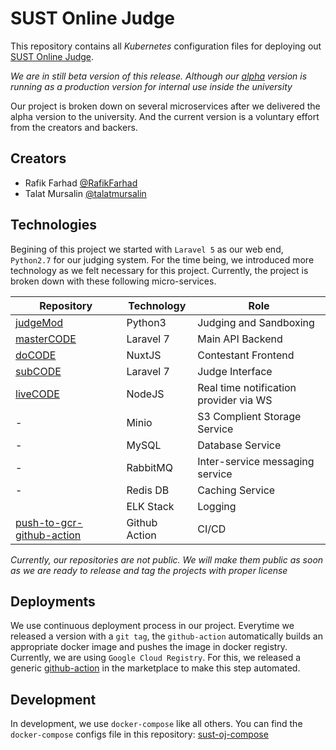 # SUST Online Judge

This repository contains all _Kubernetes_ configuration files for deploying out [SUST Online Judge](https://beta.sustcseoj.com).

_We are in still beta version of this release. Although our [alpha](https://alpha.sustcseoj.com) version is running as a production version for internal use inside the university_

Our project is broken down on several microservices after we delivered the alpha version to the university. And the current version is a voluntary effort from the creators and backers.

## Creators

- Rafik Farhad [@RafikFarhad](https://github.com/RafikFarhad)
- Talat Mursalin [@talatmursalin](https://github.com/talatmursalin)

## Technologies

Begining of this project we started with `Laravel 5` as our web end, `Python2.7` for our judging system. For the time being, we introduced more technology as we felt necessary for this project. Currently, the project is broken down with these following micro-services.

| Repository                                                                                    | Technology    | Role                                   |
| --------------------------------------------------------------------------------------------- | ------------- | -------------------------------------- |
| [judgeMod](https://github.com/talatmursalin/judgeMod)                                         | Python3       | Judging and Sandboxing                 |
| [masterCODE](https://github.com/RafikFarhad/masterCODE)                                       | Laravel 7     | Main API Backend                       |
| [doCODE](https://github.com/RafikFarhad/doCODE)                                               | NuxtJS        | Contestant Frontend                    |
| [subCODE](https://github.com/RafikFarhad/subCODE)                                             | Laravel 7     | Judge Interface                        |
| [liveCODE](https://github.com/RafikFarhad/liveCODE)                                           | NodeJS        | Real time notification provider via WS |
| -                                                                                             | Minio         | S3 Complient Storage Service           |
| -                                                                                             | MySQL         | Database Service                       |
| -                                                                                             | RabbitMQ      | Inter-service messaging service        |
| -                                                                                             | Redis DB      | Caching Service                        |
|                                                                                               | ELK Stack     | Logging                                |
| [push-to-gcr-github-action](https://github.com/marketplace/actions/push-to-gcr-github-action) | Github Action | CI/CD                                  |

_Currently, our repositories are not public. We will make them public as soon as we are ready to release and tag the projects with proper license_

## Deployments

We use continuous deployment process in our project. Everytime we released a version with a `git tag`, the `github-action` automatically builds an appropriate docker image and pushes the image in docker registry. Currently, we are using `Google Cloud Registry`. For this, we released a generic [github-action](https://github.com/marketplace/actions/push-to-gcr-github-action) in the marketplace to make this step automated.

## Development

In development, we use `docker-compose` like all others. You can find the `docker-compose` configs file in this repository: [sust-oj-compose](https://github.com/RafikFarhad/sust-oj-compose)
